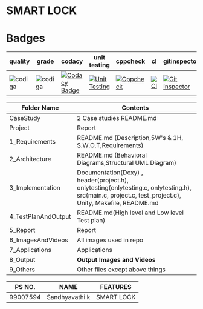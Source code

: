 # SMART LOCK

# Badges

|quality|grade|codacy|unit testing|cppcheck|cI|gitinspector|
|--|--|--|--|--|--|--|
|![codiga](https://api.codiga.io/project/31643/score/svg)|![codiga](https://api.codiga.io/project/31643/status/svg)|[![Codacy Badge](https://app.codacy.com/project/badge/Grade/5d8e06fd940a43dcae0ceeb84994ca36)](https://www.codacy.com/gh/karthick0403/M1_Marksheet_Utility/dashboard?utm_source=github.com&amp;utm_medium=referral&amp;utm_content=karthick0403/M1_Marksheet_Utility&amp;utm_campaign=Badge_Grade)|[![Unit Testing](https://github.com/karthick0403/M2-EmbSys/actions/workflows/unittesting.yml/badge.svg)](https://github.com/karthick0403/M2-EmbSys/actions/workflows/unittesting.yml)|[![Cppcheck](https://github.com/karthick0403/M1_Marksheet_Utility/actions/workflows/main.yml/badge.svg)](https://github.com/karthick0403/M1_Marksheet_Utility/actions/workflows/main.yml)|[![CI](https://github.com/karthick0403/M1_Marksheet_Utility/actions/workflows/1main.yml/badge.svg)](https://github.com/karthick0403/M1_Marksheet_Utility/actions/workflows/1main.yml)|[![Git Inspector](https://github.com/karthick0403/M1_Marksheet_Utility/actions/workflows/git.yml/badge.svg)](https://github.com/karthick0403/M1_Marksheet_Utility/actions/workflows/git.yml)|

| Folder Name | Contents |
|---|---|
| CaseStudy | 2 Case studies README.md|
| Project | Report |
|  1_Requirements | README.md (Description,5W's & 1H, S.W.O.T,Requirements)  |
|  2_Architecture | README.md (Behavioral Diagrams,Structural UML Diagram) |
| 3_Implementation | Documentation(Doxy) , header(project.h), onlytesting(onlytesting.c, onlytesting.h), src(main.c, project.c, test_project.c), Unity, Makefile, README.md |
| 4_TestPlanAndOutput | README.md(High level and Low level Test plan) |
| 5_Report | Report |
| 6_ImagesAndVideos | All images used in repo |
| 7_Applications | Applications |
| 8_Output | __Output Images and Videos__ |
| 9_Others | Other files except above things|

PS NO. |  NAME  |    FEATURES    |
-------|---------|----------------|
99007594| Sandhyavathi k  | SMART LOCK


